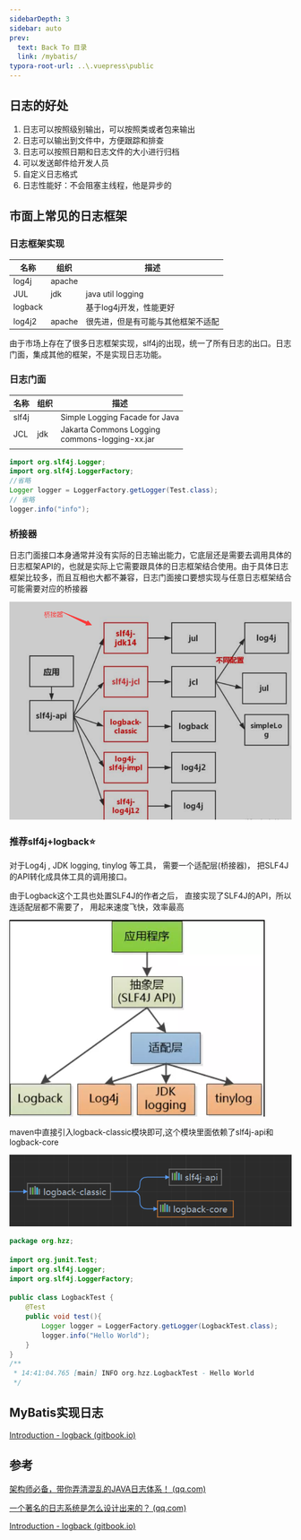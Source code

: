 ```yaml
---
sidebarDepth: 3
sidebar: auto
prev:
  text: Back To 目录
  link: /mybatis/
typora-root-url: ..\.vuepress\public
---
```




## 日志的好处

1. 日志可以按照级别输出，可以按照类或者包来输出
2. 日志可以输出到文件中，方便跟踪和排查
3. 日志可以按照日期和日志文件的大小进行归档
4. 可以发送邮件给开发人员
5. 自定义日志格式
6. 日志性能好：不会阻塞主线程，他是异步的



## 市面上常见的日志框架

### 日志框架实现

| 名称    | 组织   | 描述                               |
| ------- | ------ | ---------------------------------- |
| log4j   | apache |                                    |
| JUL     | jdk    | java util logging                  |
| logback |        | 基于log4j开发，性能更好            |
| log4j2  | apache | 很先进，但是有可能与其他框架不适配 |

由于市场上存在了很多日志框架实现，slf4j的出现，统一了所有日志的出口。日志门面，集成其他的框架，不是实现日志功能。

### 日志门面

| 名称  | 组织 | 描述                                                |
| ----- | ---- | --------------------------------------------------- |
| slf4j |      | Simple Logging Facade for Java                      |
| JCL   | jdk  | Jakarta Commons Logging<br />commons-logging-xx.jar |
|       |      |                                                     |



```java
import org.slf4j.Logger;
import org.slf4j.LoggerFactory;
//省略
Logger logger = LoggerFactory.getLogger(Test.class);
// 省略
logger.info("info");
```



### 桥接器

日志门面接口本身通常并没有实际的日志输出能力，它底层还是需要去调用具体的日志框架API的，也就是实际上它需要跟具体的日志框架结合使用。由于具体日志框架比较多，而且互相也大都不兼容，日志门面接口要想实现与任意日志框架结合可能需要对应的桥接器

![image-20220807141204652](/images/mybatis/image-20220807141204652.png)



### 推荐slf4j+logback⭐

对于Log4j , JDK logging, tinylog 等工具， 需要一个适配层(桥接器)， 把SLF4J 的API转化成具体工具的调用接口。 

由于Logback这个工具也处置SLF4J的作者之后， 直接实现了SLF4J的API，所以连适配层都不需要了， 用起来速度飞快，效率最高

![image-20220807142445807](/images/mybatis/image-20220807142445807.png)

maven中直接引入logback-classic模块即可,这个模块里面依赖了slf4j-api和logback-core

![image-20220807144228196](/images/mybatis/image-20220807144228196.png)

```java
package org.hzz;

import org.junit.Test;
import org.slf4j.Logger;
import org.slf4j.LoggerFactory;

public class LogbackTest {
    @Test
    public void test(){
        Logger logger = LoggerFactory.getLogger(LogbackTest.class);
        logger.info("Hello World");
    }
}
/**
 * 14:41:04.765 [main] INFO org.hzz.LogbackTest - Hello World
 */
```



## MyBatis实现日志

[Introduction - logback (gitbook.io)](https://logbackcn.gitbook.io/logback/)









## 参考

[架构师必备，带你弄清混乱的JAVA日志体系！ (qq.com)](https://mp.weixin.qq.com/s/8VvBdRH_Yc-Dt4HFGbC5rg)

[一个著名的日志系统是怎么设计出来的？ (qq.com)](https://mp.weixin.qq.com/s/XiCky-Z8-n4vqItJVHjDIg)

[Introduction - logback (gitbook.io)](https://logbackcn.gitbook.io/logback/)





























